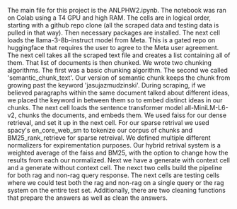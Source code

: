 The main file for this project is the ANLPHW2.ipynb. The notebook was ran on Colab using a T4 GPU and high RAM.
The cells are in logical order, starting with a github repo clone (all the scraped data and testing data is pulled in that way). Then necessary packages are installed.
The next cell loads the llama-3-8b-instruct model from Meta. This is a gated repo on huggingface that requires the user to agree to the Meta user agreement.
The next cell takes all the scraped text file and creates a list containing all of them.
That list of documents is then chunked. We wrote two chunking algorithms. The first was a basic chunking algorithm. The second we called 'semantic_chunk_text'. Our version of semantic chunk keeps the chunk from growing past the keyword 'jasujazmudzinski'.
During scraping, if we believed paragraphs within the same document talked about different ideas, we placed the keyword in between them so to embed distinct ideas in our chunks.
The next cell loads the sentence transformer model all-MiniLM-L6-v2, chunks the documents, and embeds them.
We used faiss for our dense retrieval, and set it up in the next cell.
For our sparse retrival we used spacy's en_core_web_sm to tokenize our corpus of chunks and BM25_rank_retrieve for sparse retreival.
We defined multiple different normalizers for expirementation purposes.
Our hybrid retrival system is a weighted average of the faiss and BM25, with the option to change how the results from each our normalized.
Next we have a generate with context cell and a generate without context cell.
The nexct two cells build the pipeline for both rag and non-rag query response.
The next cells are testing cells where we could test both the rag and non-rag on a single query or the rag system on the entire test set.
Additionally, there are two cleaning functions that prepare the answers as well as clean the answers.
